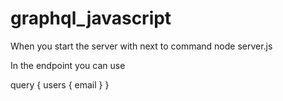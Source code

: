# graphql_javascript

When you start the server with next to command
 node server.js

 In the endpoint you can use 

 query {
  users {
    email
  }
}

 
